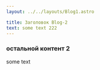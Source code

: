 ```yaml
---
layout: ../../layouts/Blog1.astro

title: Заголовок Blog-2
text: some text 222
---
```


### остальной контент 2
some text
